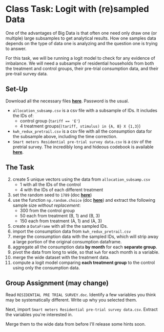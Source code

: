 # Class Task: Logit with (re)sampled Data

One of the advantages of Big Data is that often one need only draw one (or multiple) large subsamples to get analytical results. How one samples data depends on the type of data one is analyzing and the question one is trying to answer.

For this task, we will be running a logit model to check for any evidence of imbalance. We will need a subsample of residential households from both the treatment and control groups, their pre-trial consumption data, and their pre-trail survey data.

## Set-Up
Download all the necessary files [**here**](https://www.dropbox.com/sh/j34pxsi8azvudvw/AABm6Syp2cnxyig6sO-qGNFia?dl=0). Password is the usual.

- `allocation_subsamp.csv` is a csv file with a subsample of IDs. It includes the IDs of:
	- control group (`tariff == 'E'`)
	- 4 treatment groups(`(tariff, stimulus) in {A, B} X {1,3}`)
- `kwh_redux_pretrail.csv` is a csv file with all the consumption data for the subsample above, including the time correction.
- `Smart meters Residential pre-trial survey data.csv` is a csv of the pretrial survey. The incredibly long and hideous codebook is available [**here**](https://www.dropbox.com/s/t7f3f1kzv0em34b/RESIDENTIAL%20PRE%20TRIAL%20SURVEY.doc?dl=0).

## The Task

2. create 5 unique vectors using the data from `allocation_subsamp.csv`
	- 1 with all the IDs of the control
	- 4 with the IDs of each different treatment
3. set the random seed to `1789` (doc [**here**](http://docs.scipy.org/doc/numpy/reference/generated/numpy.random.seed.html))
3. use the function `np.random.choice` (doc [**here**](http://docs.scipy.org/doc/numpy/reference/generated/numpy.random.choice.html)) and extract the following sample size *without replacement*:
	- 300 from the control group
	- 50 each from treatment (B, 1) and (B, 3)
	- 150 each from treatment (A, 1) and (A, 3)
4. create a `DataFrame` with all the the sampled IDs.
1. import the consumption data from `kwh_redux_pretrail.csv`
5. merge the consumption data with the sampled IDs, which will strip away a large portion of the original consumption dataframe.
6. aggregate all the consumption data **by month** for each **separate group**.
7. pivot the data from long to wide, so that `kwh` for each month is a variable.
8. merge the wide dataset with the treatment data.
9. compute a logit model comparing **each treatment group** to the control using only the consumption data.

## Group Assignment (may change)

Read `RESIDENTIAL PRE TRIAL SURVEY.doc`. Identify a few variables you think may be systematically different. Write up why you selected them.

Next, import `Smart meters Residential pre-trial survey data.csv`. Extract the variables you're interested in.

Merge them to the wide data from before
I'll release some hints soon.
